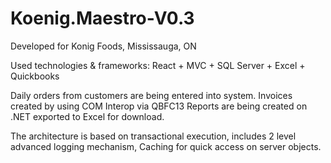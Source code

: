 # Koenig.Maestro-V0.3

Developed for Konig Foods, Mississauga, ON

Used technologies & frameworks:
React + MVC + SQL Server + Excel + Quickbooks

Daily orders from customers are being entered into system.
Invoices created by using COM Interop via QBFC13
Reports are being created on .NET exported to Excel for download.

The architecture is based on transactional execution, 
includes 2 level advanced logging mechanism,
Caching for quick access on server objects.
